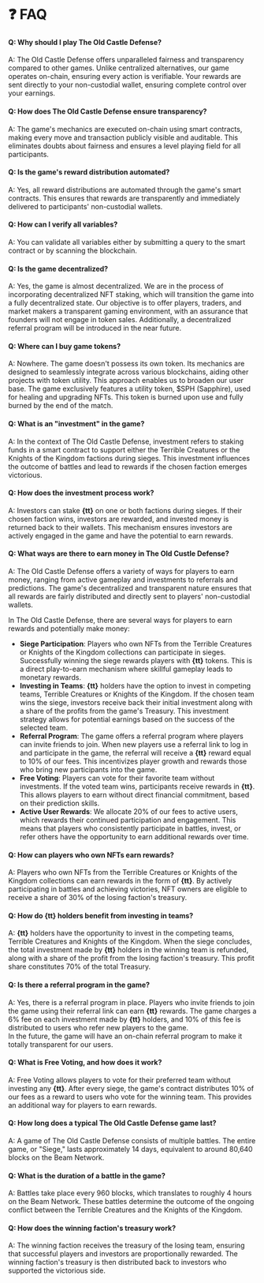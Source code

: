 # ❓ FAQ

#### Q: Why should I play The Old Castle Defense?

A: The Old Castle Defense offers unparalleled fairness and transparency compared to other games. Unlike centralized alternatives, our game operates on-chain, ensuring every action is verifiable. Your rewards are sent directly to your non-custodial wallet, ensuring complete control over your earnings.



#### Q: How does The Old Castle Defense ensure transparency?

A: The game's mechanics are executed on-chain using smart contracts, making every move and transaction publicly visible and auditable. This eliminates doubts about fairness and ensures a level playing field for all participants.



#### Q: Is the game's reward distribution automated?

A: Yes, all reward distributions are automated through the game's smart contracts. This ensures that rewards are transparently and immediately delivered to participants' non-custodial wallets.



#### Q: How can I verify all variables?

A: You can validate all variables either by submitting a query to the smart contract or by scanning the blockchain.



#### Q: Is the game decentralized?

A: Yes, the game is almost decentralized. We are in the process of incorporating decentralized NFT staking, which will transition the game into a fully decentralized state. Our objective is to offer players, traders, and market makers a transparent gaming environment, with an assurance that founders will not engage in token sales. Additionally, a decentralized referral program will be introduced in the near future.



#### Q: Where can I buy game tokens?

A: Nowhere. The game doesn't possess its own token. Its mechanics are designed to seamlessly integrate across various blockchains, aiding other projects with token utility. This approach enables us to broaden our user base. The game exclusively features a utility token, $SPH (Sapphire), used for healing and upgrading NFTs. This token is burned upon use and fully burned by the end of the match.



#### Q: What is an "investment" in the game?

A: In the context of The Old Castle Defense, investment refers to staking funds in a smart contract to support either the Terrible Creatures or the Knights of the Kingdom factions during sieges. This investment influences the outcome of battles and lead to rewards if the chosen faction emerges victorious.



#### Q: How does the investment process work?

A: Investors can stake **{tt}** on one or both factions during sieges. If their chosen faction wins, investors are rewarded, and invested money is returned back to their wallets. This mechanism ensures investors are actively engaged in the game and have the potential to earn rewards.



#### Q: What ways are there to earn money in The Old Custle Defense?

A: The Old Castle Defense offers a variety of ways for players to earn money, ranging from active gameplay and investments to referrals and predictions. The game's decentralized and transparent nature ensures that all rewards are fairly distributed and directly sent to players' non-custodial wallets.

In The Old Castle Defense, there are several ways for players to earn rewards and potentially make money:

* **Siege Participation**: Players who own NFTs from the Terrible Creatures or Knights of the Kingdom collections can participate in sieges. Successfully winning the siege rewards players with **{tt}** tokens. This is a direct play-to-earn mechanism where skillful gameplay leads to monetary rewards.
* **Investing in Teams**: **{tt}** holders have the option to invest in competing teams, Terrible Creatures or Knights of the Kingdom. If the chosen team wins the siege, investors receive back their initial investment along with a share of the profits from the game's Treasury. This investment strategy allows for potential earnings based on the success of the selected team.
* **Referral Program**: The game offers a referral program where players can invite friends to join. When new players use a referral link to log in and participate in the game, the referral will receive a **{tt}** reward equal to 10% of our fees. This incentivizes player growth and rewards those who bring new participants into the game.
* **Free Voting**: Players can vote for their favorite team without investments. If the voted team wins, participants receive rewards in **{tt}**. This allows players to earn without direct financial commitment, based on their prediction skills.
* **Active User Rewards**: We allocate 20% of our fees to active users, which rewards their continued participation and engagement. This means that players who consistently participate in battles, invest, or refer others have the opportunity to earn additional rewards over time.



#### Q: How can players who own NFTs earn rewards?

A: Players who own NFTs from the Terrible Creatures or Knights of the Kingdom collections can earn rewards in the form of **{tt}**. By actively participating in battles and achieving victories, NFT owners are eligible to receive a share of 30% of the losing faction's treasury.



#### Q: How do **{tt}** holders benefit from investing in teams?

A: **{tt}** holders have the opportunity to invest in the competing teams, Terrible Creatures and Knights of the Kingdom. When the siege concludes, the total investment made by **{tt}** holders in the winning team is refunded, along with a share of the profit from the losing faction's treasury. This profit share constitutes 70% of the total Treasury.



#### Q: Is there a referral program in the game?

A: Yes, there is a referral program in place. Players who invite friends to join the game using their referral link can earn **{tt}** rewards. The game charges a 6% fee on each investment made by **{tt}** holders, and 10% of this fee is distributed to users who refer new players to the game.\
In the future, the game will have an on-chain referral program to make it totally transparent for our users.



#### Q: What is Free Voting, and how does it work?

A: Free Voting allows players to vote for their preferred team without investing any **{tt}**. After every siege, the game's contract distributes 10% of our fees as a reward to users who vote for the winning team. This provides an additional way for players to earn rewards.



#### Q: How long does a typical The Old Castle Defense game last?

A: A game of The Old Castle Defense consists of multiple battles. The entire game, or "Siege," lasts approximately 14 days, equivalent to around 80,640 blocks on the Beam Network.



#### Q: What is the duration of a battle in the game?

A: Battles take place every 960 blocks, which translates to roughly 4 hours on the Beam Network. These battles determine the outcome of the ongoing conflict between the Terrible Creatures and the Knights of the Kingdom.



#### Q: How does the winning faction's treasury work?

A: The winning faction receives the treasury of the losing team, ensuring that successful players and investors are proportionally rewarded. The winning faction's treasury is then distributed back to investors who supported the victorious side.